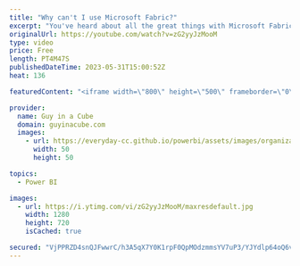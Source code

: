 ```yaml
---
title: "Why can't I use Microsoft Fabric?"
excerpt: "You've heard about all the great things with Microsoft Fabric, but you don't see it in the portal. You only see the Power BI items and no persona switcher. What's going on? Adam shows you to enable Fabric for your tenant.  Enable Microsoft Fabric for your organization https://learn.microsoft.com/fabric/admin/fabric-switch"
originalUrl: https://youtube.com/watch?v=zG2yyJzMooM
type: video
price: Free
length: PT4M47S
publishedDateTime: 2023-05-31T15:00:52Z
heat: 136

featuredContent: "<iframe width=\"800\" height=\"500\" frameborder=\"0\" src=\"https://www.youtube.com/embed/zG2yyJzMooM\" allow=\"accelerometer; autoplay; encrypted-media; gyroscope; picture-in-picture\" allowfullscreen></iframe>"

provider:
  name: Guy in a Cube
  domain: guyinacube.com
  images:
    - url: https://everyday-cc.github.io/powerbi/assets/images/organizations/guyinacube.com-50x50.jpg
      width: 50
      height: 50

topics:
  - Power BI

images:
  - url: https://i.ytimg.com/vi/zG2yyJzMooM/maxresdefault.jpg
    width: 1280
    height: 720
    isCached: true

secured: "VjPPRZD4snQJFwwrC/h3A5qX7Y0K1rpF0QpMOdzmmsYV7uP3/YJYdlp64oQ6vO9DdptOGgFgmR5bdIiG70C3lIhEFaVErYc+3pqNDYOOX15IgVOAue7hOidGiB9TP1d6zPPJED01/ZNmh/jb0++5+dWFHvOBUheLVFfvi8J7+8cUbeC64xkevC3tBkrqpKgWr4SI+JA1L9NN5Tz1Hi0xWvWNd1CNUDPod/EpFfA/E6oc2HDbdg+tN3ca81sUv1PDCIs/9tFp9l87tzLfZWLuTyJ8OI+LEQ4ceCYImzZb/J3Ktii/3Ej78QPCyzmtsVvzWWEiSvRQDfGJyMEutLTeu/rSLbA6G5YYzJ3g8JvIOPw+WA+QZwXufL8Wv84ExL06bFmH68s/eSEuaABkTIjglrnGBXAERW2nen15h6xJjUU=;jpY3BMfgHEGJniRJ8j12vA=="
---
```


